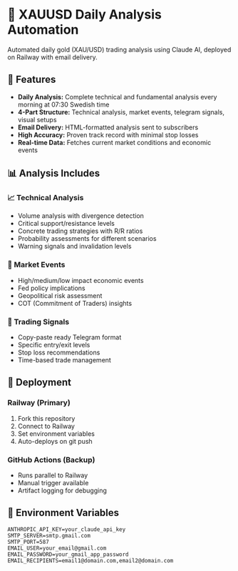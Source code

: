 # 🥇 XAUUSD Daily Analysis Automation

Automated daily gold (XAU/USD) trading analysis using Claude AI, deployed on Railway with email delivery.

## 🎯 Features

- **Daily Analysis:** Complete technical and fundamental analysis every morning at 07:30 Swedish time
- **4-Part Structure:** Technical analysis, market events, telegram signals, visual setups  
- **Email Delivery:** HTML-formatted analysis sent to subscribers
- **High Accuracy:** Proven track record with minimal stop losses
- **Real-time Data:** Fetches current market conditions and economic events

## 📊 Analysis Includes

### 📈 Technical Analysis
- Volume analysis with divergence detection
- Critical support/resistance levels
- Concrete trading strategies with R/R ratios
- Probability assessments for different scenarios
- Warning signals and invalidation levels

### 📅 Market Events
- High/medium/low impact economic events
- Fed policy implications
- Geopolitical risk assessment
- COT (Commitment of Traders) insights

### 📱 Trading Signals
- Copy-paste ready Telegram format
- Specific entry/exit levels
- Stop loss recommendations
- Time-based trade management

## 🚂 Deployment

### Railway (Primary)
1. Fork this repository
2. Connect to Railway
3. Set environment variables
4. Auto-deploys on git push

### GitHub Actions (Backup)
- Runs parallel to Railway
- Manual trigger available
- Artifact logging for debugging

## 🔧 Environment Variables

```env
ANTHROPIC_API_KEY=your_claude_api_key
SMTP_SERVER=smtp.gmail.com
SMTP_PORT=587
EMAIL_USER=your_email@gmail.com
EMAIL_PASSWORD=your_gmail_app_password
EMAIL_RECIPIENTS=email1@domain.com,email2@domain.com

